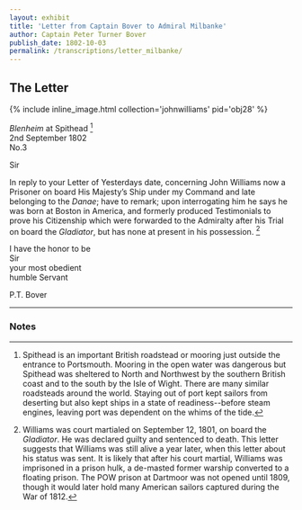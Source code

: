 ```yaml
---
layout: exhibit
title: 'Letter from Captain Bover to Admiral Milbanke'
author: Captain Peter Turner Bover
publish_date: 1802-10-03
permalink: /transcriptions/letter_milbanke/
---
```


## The Letter

{% include inline_image.html collection='johnwilliams' pid='obj28' %}

*Blenheim* at Spithead [^1]  
2nd September 1802  
No.3

Sir

In reply to your Letter of Yesterdays date, concerning John Williams now a Prisoner on board His Majesty’s Ship under my Command and late belonging to the *Danae*; have to remark; upon interrogating him he says he was born at Boston in America, and formerly produced Testimonials to prove his Citizenship which were forwarded to the Admiralty after his Trial on board the *Gladiator*, but has none at present in his possession. [^2]

I have the honor to be  
Sir  
your most obedient  
humble Servant

P.T. Bover

---

### Notes

[^1]: Spithead is an important British roadstead or mooring just outside the entrance to Portsmouth. Mooring in the open water was dangerous but Spithead was sheltered to North and Northwest by the southern British coast and to the south by the Isle of Wight. There are many similar roadsteads around the world. Staying out of port kept sailors from deserting but also kept ships in a state of readiness--before steam engines, leaving port was dependent on the whims of the tide.

[^2]: Williams was court martialed on September 12, 1801, on board the *Gladiator*. He was declared guilty and sentenced to death. This letter suggests that Williams was still alive a year later, when this letter about his status was sent. It is likely that after his court martial, Williams was imprisoned in a prison hulk, a de-masted former warship converted to a floating prison. The POW prison at Dartmoor was not opened until 1809, though it would later hold many American sailors captured during the War of 1812.
